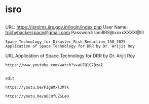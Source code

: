 # isro



##
URL: https://isrolms.iirs.gov.in/login/index.php
User Name: trichyhackerspace@gmail.com
Password: IamIIRS@xxxxXXXX@III




    Space_Technology_for_Disaster_Risk_Reduction_158_2025
    Application of Space Technology for DRR by Dr. Arijit Roy

URL
Application of Space Technology for DRR by Dr. Arijit Roy




```
https://www.youtube.com/watch?v=aU7QlG7DzaI


edit

https://youtu.be/PIgWMxl3MTk
```




```
https://youtu.be/a6C8fLZSLeU
```
